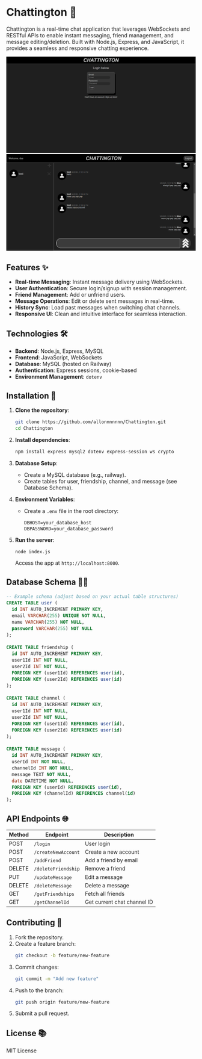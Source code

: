 # Chattington 💬

Chattington is a real-time chat application that leverages WebSockets and RESTful APIs to enable instant messaging, friend management, and message editing/deletion. Built with Node.js, Express, and JavaScript, it provides a seamless and responsive chatting experience.

![Demo Screenshot](./public/images/LoginPage.png) 
![Demo Screenshot](./public/images/MainPage.png) 

## Features ✨

- **Real-time Messaging**: Instant message delivery using WebSockets.
- **User Authentication**: Secure login/signup with session management.
- **Friend Management**: Add or unfriend users.
- **Message Operations**: Edit or delete sent messages in real-time.
- **History Sync**: Load past messages when switching chat channels.
- **Responsive UI**: Clean and intuitive interface for seamless interaction.

## Technologies 🛠️

- **Backend**: Node.js, Express, MySQL
- **Frontend**: JavaScript, WebSockets
- **Database**: MySQL (hosted on Railway)
- **Authentication**: Express sessions, cookie-based
- **Environment Management**: `dotenv`

## Installation 👥

1. **Clone the repository**:
   ```bash
   git clone https://github.com/allonnnnnnn/Chattington.git
   cd Chattington
   ```

2. **Install dependencies**:
   ```bash
   npm install express mysql2 dotenv express-session ws crypto
   ```

3. **Database Setup**:
   - Create a MySQL database (e.g., railway).
   - Create tables for user, friendship, channel, and message (see Database Schema).

4. **Environment Variables**:
   - Create a `.env` file in the root directory:
     ```env
     DBHOST=your_database_host
     DBPASSWORD=your_database_password
     ```

5. **Run the server**:
   ```bash
   node index.js
   ```
   Access the app at `http://localhost:8000`.

## Database Schema 💃📛

```sql
-- Example schema (adjust based on your actual table structures)
CREATE TABLE user (
  id INT AUTO_INCREMENT PRIMARY KEY,
  email VARCHAR(255) UNIQUE NOT NULL,
  name VARCHAR(255) NOT NULL,
  password VARCHAR(255) NOT NULL
);

CREATE TABLE friendship (
  id INT AUTO_INCREMENT PRIMARY KEY,
  user1Id INT NOT NULL,
  user2Id INT NOT NULL,
  FOREIGN KEY (user1Id) REFERENCES user(id),
  FOREIGN KEY (user2Id) REFERENCES user(id)
);

CREATE TABLE channel (
  id INT AUTO_INCREMENT PRIMARY KEY,
  user1Id INT NOT NULL,
  user2Id INT NOT NULL,
  FOREIGN KEY (user1Id) REFERENCES user(id),
  FOREIGN KEY (user2Id) REFERENCES user(id)
);

CREATE TABLE message (
  id INT AUTO_INCREMENT PRIMARY KEY,
  userId INT NOT NULL,
  channelId INT NOT NULL,
  message TEXT NOT NULL,
  date DATETIME NOT NULL,
  FOREIGN KEY (userId) REFERENCES user(id),
  FOREIGN KEY (channelId) REFERENCES channel(id)
);
```

## API Endpoints 🌐

| Method | Endpoint             | Description          |
|--------|----------------------|----------------------|
| POST   | `/login`             | User login          |
| POST   | `/createNewAccount`  | Create a new account |
| POST   | `/addFriend`         | Add a friend by email |
| DELETE | `/deleteFriendship`  | Remove a friend |
| PUT    | `/updateMessage`     | Edit a message |
| DELETE | `/deleteMessage`     | Delete a message |
| GET    | `/getFriendships`    | Fetch all friends |
| GET    | `/getChannelId`      | Get current chat channel ID |

## Contributing 🤝

1. Fork the repository.
2. Create a feature branch:
   ```bash
   git checkout -b feature/new-feature
   ```
3. Commit changes:
   ```bash
   git commit -m "Add new feature"
   ```
4. Push to the branch:
   ```bash
   git push origin feature/new-feature
   ```
5. Submit a pull request.

## License 📚

MIT License

